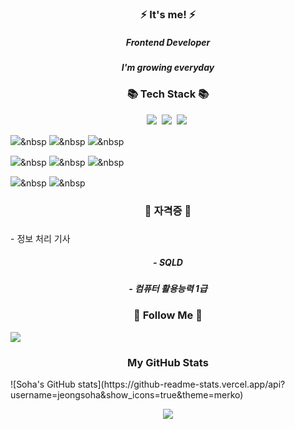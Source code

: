 <!-- It's me! -->
<h3 align="center">⚡ It's me! ⚡</h3>
<h5 align="center">Frontend Developer</h5>
<h5 align="center">I'm growing everyday</h5>

      
<!-- 기술스택 -->
<h3 align="center">📚 Tech Stack 📚</h3>
<p align="center">
  <img src="https://img.shields.io/badge/Java-007396?style=flat-square&logo=Java&logoColor=white"/></a>&nbsp                  <!-- Java -->
  <img src="https://img.shields.io/badge/Spring-6DB33F?style=flat-square&logo=Spring&logoColor=white"/></a>&nbsp              <!-- Spring -->
  <img src="https://img.shields.io/badge/Javascript-ffb13b?style=flat-square&logo=javascript&logoColor=white"/></a>&nbsp      <!-- Javascript -->
  <br>

  <img src="https://img.shields.io/badge/ORACLE-F80000?style=flat-square&logo=oracle&logoColor=white"/></a>&nbsp              <!-- Oracle -->
  <img src="https://img.shields.io/badge/Mysql-E6B91E?style=flat-square&logo=MySql&logoColor=white"/></a>&nbsp                <!-- MySQL -->
  <img src="https://img.shields.io/badge/HTML5-E34F26?style=flat-square&logo=html5&logoColor=white"/></a>&nbsp                <!-- HTML -->
  <br>
  
  <img src="https://img.shields.io/badge/Git-F05032?style=flat-square&logo=git&logoColor=white"/></a>&nbsp                    <!-- Git -->
  <img src="https://img.shields.io/badge/GitHub-181717?style=flat-square&logo=GitHub&logoColor=white"/></a>&nbsp              <!-- GitHub -->
  <img src="https://img.shields.io/badge/Apache Tomcat-F8DC75?style=flat-square&logo=apachetomcat&logoColor=black"/></a>&nbsp <!-- Apache Tomcat -->
  <br>
  
  <img src="https://img.shields.io/badge/Anaconda-44A833?style=flat-square&logo=Anaconda&logoColor=white"/></a>&nbsp          <!-- Anaconda -->
  <img src="https://img.shields.io/badge/Jenkins-D24939?style=flat-square&logo=Jenkins&logoColor=white"/></a>&nbsp            <!-- Jenkins -->
  <br>
</p>
      
<!-- 자격증 -->
<h3 align="center">🤔 자격증 🤔</h3>
<h5 align="center"></h5>- 정보 처리 기사</h5>
<h5 align="center">- SQLD</h5>
<h5 align="center">- 컴퓨터 활용능력 1급</h5>


<!-- 티스토리 링크-->
<h3 align="center">🌈 Follow Me 🌈</h3>
<a align="center" href="https://sarah-log.tistory.com" target="_blank"><img src="https://img.shields.io/badge/Tistory-000000?style=flat-square&logo=Tistory&logoColor=#000000"/></a>

   
      
<!-- stat -->
<h3 align="center">My GitHub Stats</h3>
![Soha's GitHub stats](https://github-readme-stats.vercel.app/api?username=jeongsoha&show_icons=true&theme=merko)



         
<!-- Hits -->
<p align="center">
  <a href="https://hits.seeyoufarm.com"><img src="https://hits.seeyoufarm.com/api/count/incr/badge.svg?url=https%3A%2F%2Fgithub.com%2Fhyeinisfree&count_bg=%2341B883&title_bg=%23CDC2C2&icon=github.svg&icon_color=%23E7E7E7&title=hits&edge_flat=false"/></a>
</p>



<!--
**jeongsoha/jeongsoha** is a ✨ _special_ ✨ repository because its `README.md` (this file) appears on your GitHub profile.

Here are some ideas to get you started:

- 🔭 I’m currently working on ...
- 🌱 I’m currently learning ...
- 👯 I’m looking to collaborate on ...
- 🤔 I’m looking for help with ...
- 💬 Ask me about ...
- 📫 How to reach me: ...
- 😄 Pronouns: ...
- ⚡ Fun fact: ...
-->
